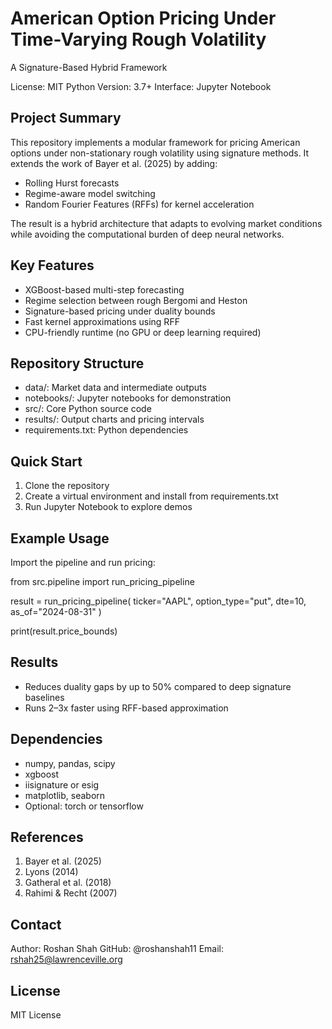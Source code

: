 American Option Pricing Under Time-Varying Rough Volatility
===========================================================

A Signature-Based Hybrid Framework

License: MIT
Python Version: 3.7+
Interface: Jupyter Notebook

Project Summary
---------------
This repository implements a modular framework for pricing American options under non-stationary rough volatility using signature methods. It extends the work of Bayer et al. (2025) by adding:
- Rolling Hurst forecasts
- Regime-aware model switching
- Random Fourier Features (RFFs) for kernel acceleration

The result is a hybrid architecture that adapts to evolving market conditions while avoiding the computational burden of deep neural networks.

Key Features
------------
- XGBoost-based multi-step forecasting
- Regime selection between rough Bergomi and Heston
- Signature-based pricing under duality bounds
- Fast kernel approximations using RFF
- CPU-friendly runtime (no GPU or deep learning required)

Repository Structure
--------------------
- data/: Market data and intermediate outputs
- notebooks/: Jupyter notebooks for demonstration
- src/: Core Python source code
- results/: Output charts and pricing intervals
- requirements.txt: Python dependencies

Quick Start
-----------
1. Clone the repository
2. Create a virtual environment and install from requirements.txt
3. Run Jupyter Notebook to explore demos

Example Usage
-------------
Import the pipeline and run pricing:

from src.pipeline import run_pricing_pipeline

result = run_pricing_pipeline(
    ticker="AAPL",
    option_type="put",
    dte=10,
    as_of="2024-08-31"
)

print(result.price_bounds)

Results
-------
- Reduces duality gaps by up to 50% compared to deep signature baselines
- Runs 2–3x faster using RFF-based approximation

Dependencies
------------
- numpy, pandas, scipy
- xgboost
- iisignature or esig
- matplotlib, seaborn
- Optional: torch or tensorflow

References
----------
1. Bayer et al. (2025)
2. Lyons (2014)
3. Gatheral et al. (2018)
4. Rahimi & Recht (2007)

Contact
-------
Author: Roshan Shah
GitHub: @roshanshah11
Email: rshah25@lawrenceville.org

License
-------
MIT License
